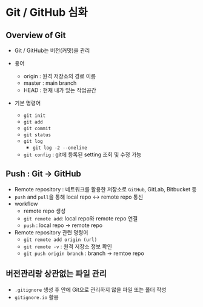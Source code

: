# Git / GitHub 심화



## Overview of Git

- Git / GitHub는 버전(커밋)을 관리
- 용어
  - origin : 원격 저장소의 경로 이름
  - master : main branch
  - HEAD : 현재 내가 있는 작업공간

- 기본 명령어
  - `git init`
  - `git add`
  - `git commit`
  - `git status`
  - `git log`
    - `git log -2 --oneline`
  - `git config` : git에 등록된 setting 조회 및 수정 가능



## Push : Git -> GitHub

- Remote repository : 네트워크를 활용한 저장소로 `GitHub`, GitLab, Bitbucket 등
- `push` and `pull`을 통해 local repo <-> remote repo 통신
- workflow
  - remote repo 생성
  - `git remote add`: local repo와 remote repo 연결
  - `push` : local repo -> remote repo
- Remote repository 관련 명령어
  - `git remote add origin (url)`
  - `git remote -v` : 원격 저장소 정보 확인
  - `git push origin branch` : branch -> remtoe repo



## 버전관리랑 상관없는 파일 관리

- `.gitignore` 생성 후 안에 Git으로 관리하지 않을 파일 또는 폴더 작성
- `gitignore.io` 활용 